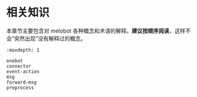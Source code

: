 # 相关知识

本章节主要包含对 melobot 各种概念和术语的解释。**建议按顺序阅读**，这样不会“突然出现”没有解释过的概念。

```{toctree}
:maxdepth: 1

onebot
connector
event-action
msg
forward-msg
preprocess
```
